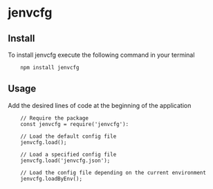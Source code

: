 # jenvcfg

## Install
To install jenvcfg execute the following command in your terminal
```
    npm install jenvcfg
```

## Usage
Add the desired lines of code at the beginning of the application
```
    // Require the package
    const jenvcfg = require('jenvcfg'):

    // Load the default config file
    jenvcfg.load();

    // Load a specified config file
    jenvcfg.load('jenvcfg.json');

    // Load the config file depending on the current environment
    jenvcfg.loadByEnv();
```    
